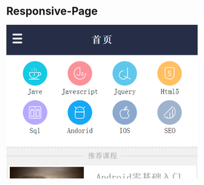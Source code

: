 # Responsive-Page

 ![image](https://github.com/mingming-github/Responsive-Page/raw/master/images/screenshot.png)
